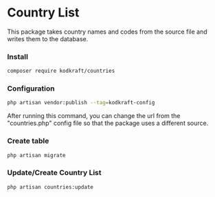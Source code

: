 # Country List
This package takes country names and codes from the source file and writes them to the database.

### Install
```bash
composer require kodkraft/countries
```

### Configuration
```bash
php artisan vendor:publish --tag=kodkraft-config
```
After running this command, 
you can change the url from the "countries.php" config file 
so that the package uses a different source.

### Create table
```bash
php artisan migrate
```
### Update/Create Country List
```bash
php artisan countries:update
```
